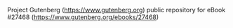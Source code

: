 Project Gutenberg (https://www.gutenberg.org) public repository for eBook #27468 (https://www.gutenberg.org/ebooks/27468)
